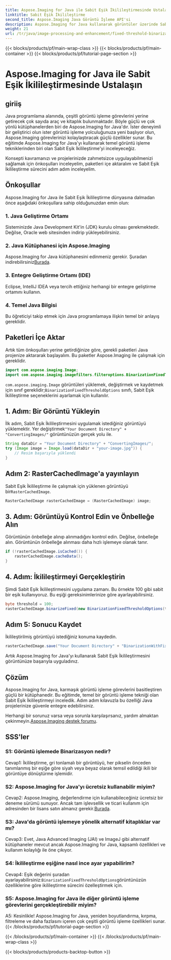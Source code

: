 ```yaml
---
title: Aspose.Imaging for Java ile Sabit Eşik İkilileştirmesinde Ustalaşın
linktitle: Sabit Eşik İkilileştirme
second_title: Aspose.Imaging Java Görüntü İşleme API'si
description: Aspose.Imaging for Java kullanarak görüntüler üzerinde Sabit Eşik İkilileştirme gerçekleştirmeyi öğrenin.
weight: 21
url: /tr/java/image-processing-and-enhancement/fixed-threshold-binarization/
---
```


{{< blocks/products/pf/main-wrap-class >}}
{{< blocks/products/pf/main-container >}}
{{< blocks/products/pf/tutorial-page-section >}}

# Aspose.Imaging for Java ile Sabit Eşik İkilileştirmesinde Ustalaşın

## giriiş

Java programlama alanında, çeşitli görüntü işleme görevlerini yerine getirecek çok sayıda araç ve kitaplık bulunmaktadır. Böyle güçlü ve çok yönlü kütüphanelerden biri de Aspose.Imaging for Java'dır. İster deneyimli bir geliştirici olun ister görüntü işleme yolculuğunuza yeni başlıyor olun, Aspose.Imaging görevlerinizi kolaylaştıracak güçlü özellikler sunar. Bu eğitimde Aspose.Imaging for Java'yı kullanarak temel görüntü işleme tekniklerinden biri olan Sabit Eşik İkilileştirme'yi inceleyeceğiz.

Konsepti kavramanızı ve projelerinizde zahmetsizce uygulayabilmenizi sağlamak için önkoşulları inceleyelim, paketleri içe aktaralım ve Sabit Eşik İkilileştirme sürecini adım adım inceleyelim.

## Önkoşullar

Aspose.Imaging for Java ile Sabit Eşik İkilileştirme dünyasına dalmadan önce aşağıdaki önkoşullara sahip olduğunuzdan emin olun:

### 1. Java Geliştirme Ortamı

Sisteminizde Java Development Kit'in (JDK) kurulu olması gerekmektedir. Değilse, Oracle web sitesinden indirip yükleyebilirsiniz.

### 2. Java Kütüphanesi için Aspose.Imaging

 Aspose.Imaging for Java kütüphanesini edinmeniz gerekir. Şuradan indirebilirsiniz[Burada](https://releases.aspose.com/imaging/java/).

### 3. Entegre Geliştirme Ortamı (IDE)

Eclipse, IntelliJ IDEA veya tercih ettiğiniz herhangi bir entegre geliştirme ortamını kullanın.

### 4. Temel Java Bilgisi

Bu öğreticiyi takip etmek için Java programlamaya ilişkin temel bir anlayış gereklidir.

## Paketleri İçe Aktar

Artık tüm önkoşulları yerine getirdiğinize göre, gerekli paketleri Java projenize aktararak başlayalım. Bu paketler Aspose.Imaging ile çalışmak için gereklidir.

```java
import com.aspose.imaging.Image;
import com.aspose.imaging.imagefilters.filteroptions.BinarizationFixedThresholdOptions;
```

`com.aspose.imaging.Image` görüntüleri yüklemek, değiştirmek ve kaydetmek için sınıf gereklidir;`BinarizationFixedThresholdOptions` sınıfı, Sabit Eşik İkilileştirme seçeneklerini ayarlamak için kullanılır.

## 1. Adım: Bir Görüntü Yükleyin

 İlk adım, Sabit Eşik İkilileştirmesini uygulamak istediğiniz görüntüyü yüklemektir. Yer değiştirmek`"Your Document Directory" + "ConvertingImages/"` görüntünüzün gerçek yolu ile.

```java
String dataDir = "Your Document Directory" + "ConvertingImages/";
try (Image image = Image.load(dataDir + "your-image.jpg")) {
    // Resim başarıyla yüklendi
}
```

## Adım 2: RasterCachedImage'a yayınlayın

 Sabit Eşik İkilileştirme ile çalışmak için yüklenen görüntüyü bir`RasterCachedImage`.

```java
RasterCachedImage rasterCachedImage = (RasterCachedImage) image;
```

## 3. Adım: Görüntüyü Kontrol Edin ve Önbelleğe Alın

Görüntünün önbelleğe alınıp alınmadığını kontrol edin. Değilse, önbelleğe alın. Görüntünün önbelleğe alınması daha hızlı işlemeye olanak tanır.

```java
if (!rasterCachedImage.isCached()) {
    rasterCachedImage.cacheData();
}
```

## 4. Adım: İkilileştirmeyi Gerçekleştirin

Şimdi Sabit Eşik İkilileştirmesini uygulama zamanı. Bu örnekte 100 gibi sabit bir eşik kullanıyoruz. Bu eşiği gereksinimlerinize göre ayarlayabilirsiniz.

```java
byte threshold = 100;
rasterCachedImage.binarizeFixed(new BinarizationFixedThresholdOptions(threshold));
```

## Adım 5: Sonucu Kaydet

İkilileştirilmiş görüntüyü istediğiniz konuma kaydedin.

```java
rasterCachedImage.save("Your Document Directory" + "BinarizationWithFixedThreshold_out.jpg");
```

Artık Aspose.Imaging for Java'yı kullanarak Sabit Eşik İkilileştirmesini görüntünüze başarıyla uyguladınız.

## Çözüm

Aspose.Imaging for Java, karmaşık görüntü işleme görevlerini basitleştiren güçlü bir kütüphanedir. Bu eğitimde, temel bir görüntü işleme tekniği olan Sabit Eşik İkilileştirmeyi inceledik. Adım adım kılavuzla bu özelliği Java projelerinize güvenle entegre edebilirsiniz.

Herhangi bir sorunuz varsa veya sorunla karşılaşırsanız, yardım almaktan çekinmeyin.[Aspose.Imaging destek forumu](https://forum.aspose.com/).

## SSS'ler

### S1: Görüntü işlemede Binarizasyon nedir?

Cevap1: İkilileştirme, gri tonlamalı bir görüntüyü, her pikselin önceden tanımlanmış bir eşiğe göre siyah veya beyaz olarak temsil edildiği ikili bir görüntüye dönüştürme işlemidir.

### S2: Aspose.Imaging for Java'yı ücretsiz kullanabilir miyim?

 Cevap2: Aspose.Imaging, değerlendirme için kullanabileceğiniz ücretsiz bir deneme sürümü sunuyor. Ancak tam işlevsellik ve ticari kullanım için adresinden bir lisans satın almanız gerekir.[Burada](https://purchase.aspose.com/buy).

### S3: Java'da görüntü işlemeye yönelik alternatif kitaplıklar var mı?

Cevap3: Evet, Java Advanced Imaging (JAI) ve ImageJ gibi alternatif kütüphaneler mevcut ancak Aspose.Imaging for Java, kapsamlı özellikleri ve kullanım kolaylığı ile öne çıkıyor.

### S4: İkilileştirme eşiğine nasıl ince ayar yapabilirim?

 Cevap4: Eşik değerini şuradan ayarlayabilirsiniz:`BinarizationFixedThresholdOptions`görüntünüzün özelliklerine göre ikilileştirme sürecini özelleştirmek için.

### S5: Aspose.Imaging for Java ile diğer görüntü işleme görevlerini gerçekleştirebilir miyim?

A5: Kesinlikle! Aspose.Imaging for Java, yeniden boyutlandırma, kırpma, filtreleme ve daha fazlasını içeren çok çeşitli görüntü işleme özellikleri sunar.
{{< /blocks/products/pf/tutorial-page-section >}}

{{< /blocks/products/pf/main-container >}}
{{< /blocks/products/pf/main-wrap-class >}}

{{< blocks/products/products-backtop-button >}}
